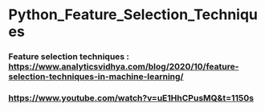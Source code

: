 # Python_Feature_Selection_Techniques
### Feature selection techniques : https://www.analyticsvidhya.com/blog/2020/10/feature-selection-techniques-in-machine-learning/

### https://www.youtube.com/watch?v=uE1HhCPusMQ&t=1150s

